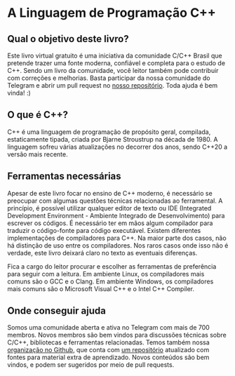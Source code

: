 # A Linguagem de Programação C++

## Qual o objetivo deste livro?

Este livro virtual gratuito é uma iniciativa da comunidade C/C++ Brasil que pretende trazer uma fonte moderna, confiável e completa para o estudo de C++. Sendo um livro da comunidade, você leitor também pode contribuir com correções e melhorias. Basta participar da nossa comunidade do Telegram e abrir um pull request no [nosso repositório](https://github.com/tarcisiofischer/livrocpp). Toda ajuda é bem vinda! :)

## O que é C++?

C++ é uma linguagem de programação de propósito geral, compilada, estaticamente tipada, criada por Bjarne Stroustrup na década de 1980. A linguagem sofreu várias atualizações no decorrer dos anos, sendo C++20 a versão mais recente.

## Ferramentas necessárias

Apesar de este livro focar no ensino de C++ moderno, é necessário se preocupar com algumas questões técnicas relacionadas ao ferramental. A princípio, é possível utilizar qualquer editor de texto ou IDE (Integrated Development Environment - Ambiente Integrado de Desenvolvimento) para escrever os códigos. É necessário ter em mãos algum compilador para traduzir o código-fonte para código executável. Existem diferentes implementações de compiladores para C++. Na maior parte dos casos, não há distinção de uso entre os compiladores. Nos raros casos onde isso não é verdade, este livro deixará claro no texto as eventuais diferenças.

Fica a cargo do leitor procurar e escolher as ferramentas de preferência para seguir com a leitura. Em ambiente Linux, os compiladores mais comuns são o GCC e o Clang. Em ambiente Windows, os compiladores mais comuns são o Microsoft Visual C++ e o Intel C++ Compiler.

## Onde conseguir ajuda

Somos uma comunidade aberta e ativa no Telegram com mais de 700 membros. Novos membros são bem vindos para discussões técnicas sobre C/C++, bibliotecas e ferramentas relacionadas. Temos também nossa [organização no Github](https://github.com/cppbrasil/), que conta com [um repositório](https://github.com/cppbrasil/material-de-aprendizado) atualizado com fontes para material extra de aprendizado. Novos conteúdos são bem vindos, e podem ser sugeridos por meio de pull requests.
